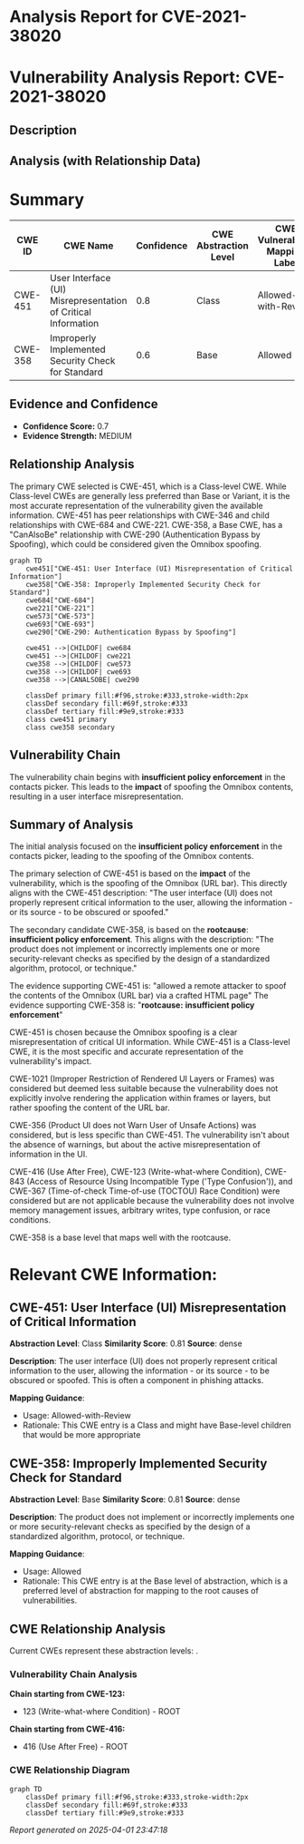 # Analysis Report for CVE-2021-38020

# Vulnerability Analysis Report: CVE-2021-38020

## Description



## Analysis (with Relationship Data)

# Summary
| CWE ID | CWE Name | Confidence | CWE Abstraction Level | CWE Vulnerability Mapping Label | CWE-Vulnerability Mapping Notes |
|---|---|---|---|---|---|
| CWE-451 | User Interface (UI) Misrepresentation of Critical Information | 0.8 | Class | Allowed-with-Review | Primary CWE |
| CWE-358 | Improperly Implemented Security Check for Standard | 0.6 | Base | Allowed | Secondary Candidate |

## Evidence and Confidence

*   **Confidence Score:** 0.7
*   **Evidence Strength:** MEDIUM

## Relationship Analysis
The primary CWE selected is CWE-451, which is a Class-level CWE. While Class-level CWEs are generally less preferred than Base or Variant, it is the most accurate representation of the vulnerability given the available information. CWE-451 has peer relationships with CWE-346 and child relationships with CWE-684 and CWE-221. CWE-358, a Base CWE, has a "CanAlsoBe" relationship with CWE-290 (Authentication Bypass by Spoofing), which could be considered given the Omnibox spoofing.

```mermaid
graph TD
    cwe451["CWE-451: User Interface (UI) Misrepresentation of Critical Information"]
    cwe358["CWE-358: Improperly Implemented Security Check for Standard"]
    cwe684["CWE-684"]
    cwe221["CWE-221"]
    cwe573["CWE-573"]
    cwe693["CWE-693"]
    cwe290["CWE-290: Authentication Bypass by Spoofing"]

    cwe451 -->|CHILDOF| cwe684
    cwe451 -->|CHILDOF| cwe221
    cwe358 -->|CHILDOF| cwe573
    cwe358 -->|CHILDOF| cwe693
    cwe358 -->|CANALSOBE| cwe290

    classDef primary fill:#f96,stroke:#333,stroke-width:2px
    classDef secondary fill:#69f,stroke:#333
    classDef tertiary fill:#9e9,stroke:#333
    class cwe451 primary
    class cwe358 secondary
```

## Vulnerability Chain
The vulnerability chain begins with **insufficient policy enforcement** in the contacts picker. This leads to the **impact** of spoofing the Omnibox contents, resulting in a user interface misrepresentation.

## Summary of Analysis
The initial analysis focused on the **insufficient policy enforcement** in the contacts picker, leading to the spoofing of the Omnibox contents.

The primary selection of CWE-451 is based on the **impact** of the vulnerability, which is the spoofing of the Omnibox (URL bar). This directly aligns with the CWE-451 description: "The user interface (UI) does not properly represent critical information to the user, allowing the information - or its source - to be obscured or spoofed."

The secondary candidate CWE-358, is based on the **rootcause**: **insufficient policy enforcement**. This aligns with the description: "The product does not implement or incorrectly implements one or more security-relevant checks as specified by the design of a standardized algorithm, protocol, or technique."

The evidence supporting CWE-451 is: "allowed a remote attacker to spoof the contents of the Omnibox (URL bar) via a crafted HTML page"
The evidence supporting CWE-358 is: "**rootcause:** **insufficient policy enforcement**"

CWE-451 is chosen because the Omnibox spoofing is a clear misrepresentation of critical UI information. While CWE-451 is a Class-level CWE, it is the most specific and accurate representation of the vulnerability's impact.

CWE-1021 (Improper Restriction of Rendered UI Layers or Frames) was considered but deemed less suitable because the vulnerability does not explicitly involve rendering the application within frames or layers, but rather spoofing the content of the URL bar.

CWE-356 (Product UI does not Warn User of Unsafe Actions) was considered, but is less specific than CWE-451. The vulnerability isn't about the absence of warnings, but about the active misrepresentation of information in the UI.

CWE-416 (Use After Free), CWE-123 (Write-what-where Condition), CWE-843 (Access of Resource Using Incompatible Type ('Type Confusion')), and CWE-367 (Time-of-check Time-of-use (TOCTOU) Race Condition) were considered but are not applicable because the vulnerability does not involve memory management issues, arbitrary writes, type confusion, or race conditions.

CWE-358 is a base level that maps well with the rootcause.

# Relevant CWE Information:

## CWE-451: User Interface (UI) Misrepresentation of Critical Information
**Abstraction Level**: Class
**Similarity Score**: 0.81
**Source**: dense

**Description**:
The user interface (UI) does not properly represent critical information to the user, allowing the information - or its source - to be obscured or spoofed. This is often a component in phishing attacks.

**Mapping Guidance**:
- Usage: Allowed-with-Review
- Rationale: This CWE entry is a Class and might have Base-level children that would be more appropriate

## CWE-358: Improperly Implemented Security Check for Standard
**Abstraction Level**: Base
**Similarity Score**: 0.81
**Source**: dense

**Description**:
The product does not implement or incorrectly implements one or more security-relevant checks as specified by the design of a standardized algorithm, protocol, or technique.

**Mapping Guidance**:
- Usage: Allowed
- Rationale: This CWE entry is at the Base level of abstraction, which is a preferred level of abstraction for mapping to the root causes of vulnerabilities.


## CWE Relationship Analysis

Current CWEs represent these abstraction levels: .


### Vulnerability Chain Analysis

**Chain starting from CWE-123:**
- 123 (Write-what-where Condition) - ROOT


**Chain starting from CWE-416:**
- 416 (Use After Free) - ROOT



### CWE Relationship Diagram

```mermaid
graph TD
    classDef primary fill:#f96,stroke:#333,stroke-width:2px
    classDef secondary fill:#69f,stroke:#333
    classDef tertiary fill:#9e9,stroke:#333
```



*Report generated on 2025-04-01 23:47:18*

